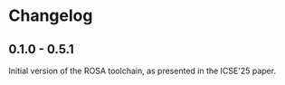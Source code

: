 # Changelog

## 0.1.0 - 0.5.1
Initial version of the ROSA toolchain, as presented in the ICSE'25 paper.
